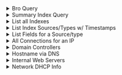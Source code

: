 <details><summary>Bro Query</summary>
  
```spl
index=bro sourcetype=corelight_conn earliest=mm/dd/yyyy:hh:mm:ss latest=now()
```
</details>

<details><summary>Summary Index Query</summary>
  
```spl
index=central_summary source=summary_conn_dest earliest=mm/dd/yyyy:hh:mm:ss latest=now()
```
</details>

<details><summary>List all Indexes</summary>
  
```spl
| eventcount summarize=false index=* | dedup index | fields index
```
</details>

<details><summary>List Index Sources/Types w/ Timestamps</summary>

The time range must be expanded to get accurate info regarding the earliest (oldest) logs. 
```spl
| metadata type="sourcetypes" index="bro"
| fieldformat firstTime=strftime(firstTime, "%m/%d/%y %H:%M:%S")
| fieldformat lastTime=strftime(lastTime, "%m/%d/%y %H:%M:%S")

| metadata type="sources" index="central_summary"
| fieldformat firstTime=strftime(firstTime, "%m/%d/%y %H:%M:%S")
| fieldformat lastTime=strftime(lastTime, "%m/%d/%y %H:%M:%S")
```
</details>

<details><summary>List Fields for a Source/type</summary>
  
```spl
index="bro" sourcetype="corelight_bacnet"
| fieldsummary
| fields field

index="asset_summary" source="summary_conn_allowed"
| fieldsummary
| fields field
```
</details>

<details><summary>All Connections for an IP</summary>
  
```spl
index="bro" sourcetype="corelight_conn" dest_ip=<IP> OR src_ip=<IP> earliest=<first_seen> latest=<last_seen>
| table src_ip, src_port, orig_bytes, dest_ip, dest_port, dest_bytes
```
</details>

<details><summary>Domain Controllers</summary>

This query returns a list of IPs recieving Kerberos Authentication Service (AS) requests. Domain Controllers recieve AS requests in order to provide authorized users a Ticket-Granting-Ticket (TGT), which enables the user to access a protected service.
```spl
index=bro sourcetype=corelight_kerberos request_type=AS success=true
| table app, dest_ip 
| dedup app, dest_ip
```
</details>

<details><summary>Hostname via DNS</summary>

This returns the DNS answer for the provided IP. If the IP has not been queried in the deignated timeframe, no results will return.
```spl
index=bro sourcetype=corelight_dns answer=<ip>
| table query, answer
| head 15
```
</details>

<details><summary>Internal Web Servers</summary>

This returns internal IPs recieving HTTP or SSL traffic.
```spl
index=bro sourcetype IN (corelight_http, corelight_ssl) is_dest_internal_ip=true
| dedup dest_port
| table dest_ip, dest_port, sum(bytes_out), url_domain, server_name, ja4s
```
</details>

<details><summary>Network DHCP Info</summary>

```spl
index=bro sourcetype=corelight_dhcp
| rename client_fqdn as dhcp_server
| rename dest_dns as assigned_dns
| table assigned_addr, dest_mac, lease_time, domain, dhcp_server, assigned_dns
```
</details>
